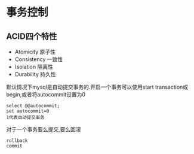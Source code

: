 # 事务控制
## ACID四个特性
* Atomicity 原子性
* Consistency 一致性
* Isolation 隔离性
* Durability 持久性

默认情况下mysql是自动提交事务的.开启一个事务可以使用start transaction或begin,或者将autocommit设置为0
```
select @@autocommit;
set autocommit=0
1代表自动提交事务
```
对于一个事务要么提交,要么回滚
```
rollback
commit
```